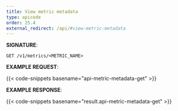 ```yaml
---
title: View metric metadata
type: apicode
order: 25.4
external_redirect: /api/#view-metric-metadata
---
```



**SIGNATURE**:

`GET /v1/metrics/<METRIC_NAME>`

**EXAMPLE REQUEST**:

{{< code-snippets basename="api-metric-metadata-get" >}}

**EXAMPLE RESPONSE**:

{{< code-snippets basename="result.api-metric-metadata-get" >}}
